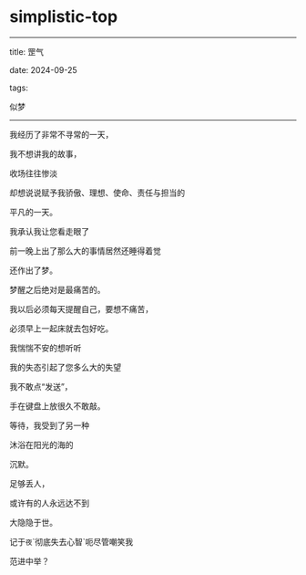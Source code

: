 # simplistic-top

---

title: 罡气

date: 2024-09-25

tags:

  似梦

---

我经历了非常不寻常的一天，

我不想讲我的故事，

收场往往惨淡

却想说说赋予我骄傲、理想、使命、责任与担当的

平凡的一天。

我承认我让您看走眼了

前一晚上出了那么大的事情居然还睡得着觉

还作出了梦。

梦醒之后绝对是最痛苦的。

我以后必须每天提醒自己，要想不痛苦，

必须早上一起床就去包好吃。

我惴惴不安的想听听

我的失态引起了您多么大的失望

我不敢点“发送”，

手在键盘上放很久不敢敲。

等待，我受到了另一种

沐浴在阳光的海的

沉默。

足够丢人，

或许有的人永远达不到

大隐隐于世。

记于`夜`\`彻底失去心智\`呃尽管嘲笑我

范进中举？